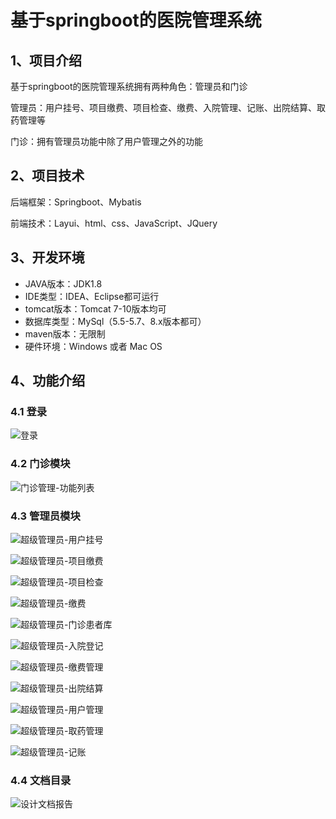 # 基于springboot的医院管理系统

## 1、项目介绍

基于springboot的医院管理系统拥有两种角色：管理员和门诊

管理员：用户挂号、项目缴费、项目检查、缴费、入院管理、记账、出院结算、取药管理等

门诊：拥有管理员功能中除了用户管理之外的功能


## 2、项目技术

后端框架：Springboot、Mybatis

前端技术：Layui、html、css、JavaScript、JQuery

## 3、开发环境

- JAVA版本：JDK1.8
- IDE类型：IDEA、Eclipse都可运行
- tomcat版本：Tomcat 7-10版本均可
- 数据库类型：MySql（5.5-5.7、8.x版本都可） 
- maven版本：无限制
- 硬件环境：Windows 或者 Mac OS


## 4、功能介绍

### 4.1 登录

![登录](https://project-images-1256969109.cos.ap-chongqing.myqcloud.com/Typora-Images/202212262318487.jpg)

### 4.2 门诊模块

![门诊管理-功能列表](https://project-images-1256969109.cos.ap-chongqing.myqcloud.com/Typora-Images/202212262319483.jpg)

### 4.3 管理员模块

![超级管理员-用户挂号](https://project-images-1256969109.cos.ap-chongqing.myqcloud.com/Typora-Images/202212262319650.jpg)

![超级管理员-项目缴费](https://project-images-1256969109.cos.ap-chongqing.myqcloud.com/Typora-Images/202212262319938.jpg)

![超级管理员-项目检查](https://project-images-1256969109.cos.ap-chongqing.myqcloud.com/Typora-Images/202212262319957.jpg)

![超级管理员-缴费](https://project-images-1256969109.cos.ap-chongqing.myqcloud.com/Typora-Images/202212262319170.jpg)

![超级管理员-门诊患者库](https://project-images-1256969109.cos.ap-chongqing.myqcloud.com/Typora-Images/202212262319628.jpg)

![超级管理员-入院登记](https://project-images-1256969109.cos.ap-chongqing.myqcloud.com/Typora-Images/202212262319206.jpg)

![超级管理员-缴费管理](https://project-images-1256969109.cos.ap-chongqing.myqcloud.com/Typora-Images/202212262319528.jpg)

![超级管理员-出院结算](https://project-images-1256969109.cos.ap-chongqing.myqcloud.com/Typora-Images/202212262319066.jpg)

![超级管理员-用户管理](https://project-images-1256969109.cos.ap-chongqing.myqcloud.com/Typora-Images/202212262319110.jpg)

![超级管理员-取药管理](https://project-images-1256969109.cos.ap-chongqing.myqcloud.com/Typora-Images/202212262319326.jpg)

![超级管理员-记账 ](https://project-images-1256969109.cos.ap-chongqing.myqcloud.com/Typora-Images/202212262319409.jpg)

### 4.4 文档目录

![设计文档报告](https://project-images-1256969109.cos.ap-chongqing.myqcloud.com/Typora-Images/202212262318339.jpg)




